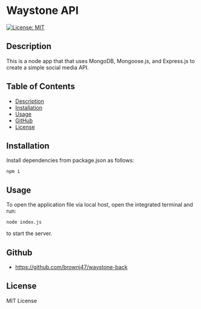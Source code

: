 # Waystone API

[![License: MIT](https://img.shields.io/badge/License-MIT-yellow.svg)](https://opensource.org/licenses/MIT)
    
## Description

This is a node app that that uses MongoDB, Mongoose.js, and Express.js to create a simple social media API.

## Table of Contents
* [Description](#description)
* [Installation](#installation)
* [Usage](#usage)
* [GitHub](#github)
* [License](#license)

## Installation
Install dependencies from package.json as follows: 

```
npm i
```

## Usage
To open the application file via local host, open the integrated terminal and run:

```
node index.js
```
to start the server.

## Github

* https://github.com/brownj47/waystone-back

## License

MIT License